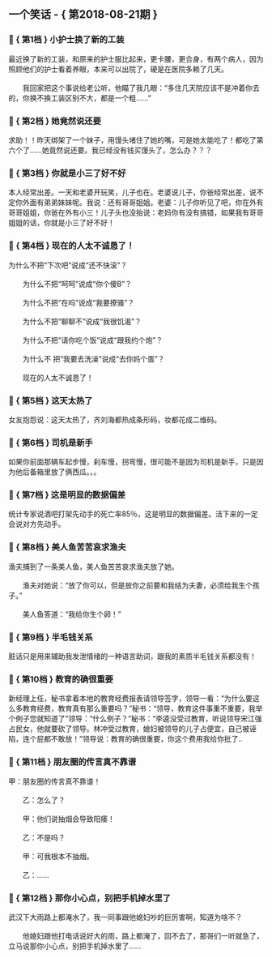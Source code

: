 ## 一个笑话 - { 第2018-08-21期 }
</hr>

### :jack_o_lantern: { 第1档 } 小护士换了新的工装
最近换了新的工装，和原来的护士服比起来，更卡腰，更合身，有两个病人，因为照顾他们的护士看着养眼，本来可以出院了，硬是在医院多赖了几天。<br/><br/>　　我回家把这个事说给老公听，他瞄了我几眼：“多住几天院应该不是冲着你去的，你换不换工装区别不大，都是一个粗……”


### :jack_o_lantern: { 第2档 } 她竟然说还要
求助！！昨天绑架了一个妹子，用馒头堵住了她的嘴，可是她太能吃了！都吃了第六个了……她竟然说还要。我已经没有钱买馒头了，怎么办？？？


### :jack_o_lantern: { 第3档 } 你就是小三了好不好
本人经常出差。一天和老婆开玩笑，儿子也在。老婆说儿子，你爸经常出差，说不定你外面有弟弟妹妹呢。我说：还有哥哥姐姐。老婆：儿子你听见了吧，你在外有哥哥姐姐，你爸在外有小三！儿子头也没抬说：老妈你有没有搞错，如果我有哥哥姐姐的话，你就是小三了好不好！


### :jack_o_lantern: { 第4档 } 现在的人太不诚恳了！
为什么不把“下次吧”说成“还不快滚”？<br/><br/>　　为什么不把“呵呵”说成“你个傻B”？<br/><br/>　　为什么不把“在吗”说成“我要撩骚”？<br/><br/>　　为什么不把“聊聊不”说成“我很饥渴”？<br/><br/>　　为什么不把“请你吃个饭”说成“跟我约个炮”？<br/><br/>　　为什么不 把“我要去洗澡”说成“去你妈个蛋”？<br/><br/>　　现在的人太不诚恳了！


### :jack_o_lantern: { 第5档 } 这天太热了
女友抱怨说：这天太热了，齐刘海都热成条形码，妆都花成二维码。


### :jack_o_lantern: { 第6档 } 司机是新手
如果你前面那辆车起步慢，刹车慢，拐弯慢，很可能不是因为司机是新手，只是因为他后备箱里放了俩西瓜。。。


### :jack_o_lantern: { 第7档 } 这是明显的数据偏差
统计专家说酒吧打架先动手的死亡率85％，这是明显的数据偏差。活下来的一定会说对方先动手。


### :jack_o_lantern: { 第8档 } 美人鱼苦苦哀求渔夫
渔夫捕到了一条美人鱼，美人鱼苦苦哀求渔夫放了她。<br/><br/>　　渔夫对她说：“放了你可以，但是放你之前要和我结为夫妻，必须给我生个孩子。”<br/><br/>　　美人鱼答道：“我给你生个卵！”


### :jack_o_lantern: { 第9档 } 半毛钱关系
脏话只是用来辅助我发泄情绪的一种语言助词，跟我的素质半毛钱关系都没有！


### :jack_o_lantern: { 第10档 } 教育的确很重要
新经理上任，秘书拿着本地的教育经费报表请领导签字，领导一看：“为什么要这么多教育经费，教育真有那么重要吗？”秘书：“领导，教育这件事重不重要，我举个例子您就知道了”领导：“什么例子？”秘书：“李逵没受过教育，听说领导宋江强占民女，他就要砍了领导。林冲受过教育，媳妇被领导的儿子占便宜，自己被诬陷，连个屁都不敢放！”领导说：教育的确很重要，你这个费用我给你批了..


### :jack_o_lantern: { 第11档 } 朋友圈的传言真不靠谱
甲：朋友圈的传言真不靠谱！<br/><br/>　　乙：怎么了？<br/><br/>　　甲：他们说抽烟会导致阳痿！<br/><br/>　　乙：不是吗？<br/><br/>　　甲：可我根本不抽烟。<br/><br/>　　乙：......


### :jack_o_lantern: { 第12档 } 那你小心点，别把手机掉水里了
武汉下大雨路上都淹水了，我一同事跟他媳妇吵的巨厉害啊，知道为啥不？<br/><br/>　　他媳妇跟他打电话说好大的雨，路上都淹了，回不去了，那哥们一听就急了，立马说那你小心点，别把手机掉水里了……

